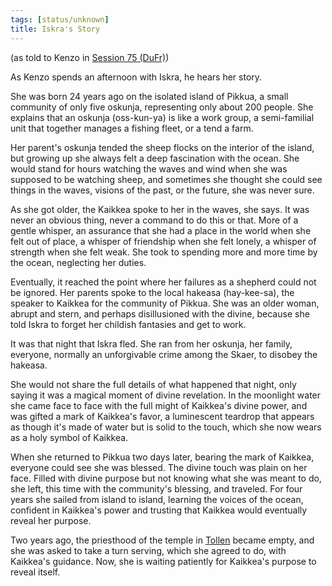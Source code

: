 ```yaml
---
tags: [status/unknown]
title: Iskra's Story
---
```

(as told to Kenzo in [Session 75 (DuFr)](<../session-notes/session-75-dufr.md>))

As Kenzo spends an afternoon with Iskra, he hears her story.

She was born 24 years ago on the isolated island of Pikkua, a small community of only five oskunja, representing only about 200 people. She explains that an oskunja (oss-kun-ya) is like a work group, a semi-familial unit that together manages a fishing fleet, or a tend a farm. 

Her parent's oskunja tended the sheep flocks on the interior of the island, but growing up she always felt a deep fascination with the ocean. She would stand for hours watching the waves and wind when she was supposed to be watching sheep, and sometimes she thought she could see things in the waves, visions of the past, or the future, she was never sure. 

As she got older, the Kaikkea spoke to her in the waves, she says. It was never an obvious thing, never a command to do this or that. More of a gentle whisper, an assurance that she had a place in the world when she felt out of place, a whisper of friendship when she felt lonely, a whisper of strength when she felt weak. She took to spending more and more time by the ocean, neglecting her duties. 

Eventually, it reached the point where her failures as a shepherd could not be ignored. Her parents spoke to the local hakeasa (hay-kee-sa), the speaker to Kaikkea for the community of Pikkua. She was an older woman, abrupt and stern, and perhaps disillusioned with the divine, because she told Iskra to forget her childish fantasies and get to work. 

It was that night that Iskra fled. She ran from her oskunja, her family, everyone, normally an unforgivable crime among the Skaer, to disobey the hakeasa. 

She would not share the full details of what happened that night, only saying it was a magical moment of divine revelation. In the moonlight water she came face to face with the full might of Kaikkea's divine power, and was gifted a mark of Kaikkea's favor, a luminescent teardrop that appears as though it's made of water but is solid to the touch, which she now wears as a holy symbol of Kaikkea. 

When she returned to Pikkua two days later, bearing the mark of Kaikkea, everyone could see she was blessed. The divine touch was plain on her face. Filled with divine purpose but not knowing what she was meant to do, she left, this time with the community's blessing, and traveled. For four years she sailed from island to island, learning the voices of the ocean, confident in Kaikkea's power and trusting that Kaikkea would eventually reveal her purpose. 

Two years ago, the priesthood of the temple in [Tollen](<../../../gazetteer/western-green-sea/tollen/tollen.md>) became empty, and she was asked to take a turn serving, which she agreed to do, with Kaikkea's guidance. Now, she is waiting patiently for Kaikkea's purpose to reveal itself. 